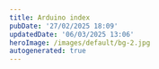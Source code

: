 ```yaml
---
title: Arduino index
pubDate: '27/02/2025 18:09'
updatedDate: '06/03/2025 13:06'
heroImage: /images/default/bg-2.jpg
autogenerated: true
---
```


